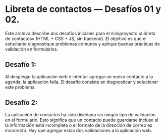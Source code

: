 # Libreta de contactos — Desafíos 01 y 02.

Este archivo describe dos desafíos iniciales para el miniproyecto «Libreta de contactos» (HTML + CSS + JS, sin backend). El objetivo es que el estudiante diagnostique problemas comunes y aplique buenas prácticas de validación en formularios.


## Desafío 1:

Al desplegar la aplicación web e intentar agregar un nuevo contacto a la agenda, la aplicación falla. El desafío consiste en diagnosticar y solucionar este problema.

## Desafío 2:

La aplicación de contactos ha sido diseñada sin ningún tipo de validación en el formulario. Esto significa que un contacto puede guardarse incluso si la información está incompleta o el formato de la dirección de correo es incorrecto. Hay que agregar estas dos validaciones a la aplicación web.
